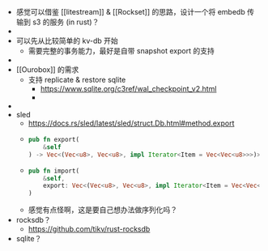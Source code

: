 - 感觉可以借鉴 [[litestream]] & [[Rockset]] 的思路，设计一个将 embedb 传输到 s3 的服务 (in rust)？
-
- 可以先从比较简单的 kv-db 开始
	- 需要完整的事务能力，最好是自带 snapshot export 的支持
-
- [[Ourobox]] 的需求
	- 支持 replicate & restore sqlite
		- https://www.sqlite.org/c3ref/wal_checkpoint_v2.html
		-
-
- sled
	- https://docs.rs/sled/latest/sled/struct.Db.html#method.export
	- ```rust
	  pub fn export(
	      &self
	  ) -> Vec<(Vec<u8>, Vec<u8>, impl Iterator<Item = Vec<Vec<u8>>>)>
	  ```
	- ```rust
	  pub fn import(
	      &self,
	      export: Vec<(Vec<u8>, Vec<u8>, impl Iterator<Item = Vec<Vec<u8>>>)>
	  )
	  ```
	- 感觉有点怪啊，这是要自己想办法做序列化吗？
- rocksdb？
	- https://github.com/tikv/rust-rocksdb
- sqlite？